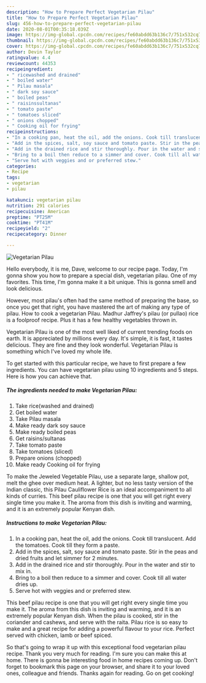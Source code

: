 ```yaml
---
description: "How to Prepare Perfect Vegetarian Pilau"
title: "How to Prepare Perfect Vegetarian Pilau"
slug: 456-how-to-prepare-perfect-vegetarian-pilau
date: 2020-08-01T00:35:18.039Z
image: https://img-global.cpcdn.com/recipes/fe60abdd63b136c7/751x532cq70/vegetarian-pilau-recipe-main-photo.jpg
thumbnail: https://img-global.cpcdn.com/recipes/fe60abdd63b136c7/751x532cq70/vegetarian-pilau-recipe-main-photo.jpg
cover: https://img-global.cpcdn.com/recipes/fe60abdd63b136c7/751x532cq70/vegetarian-pilau-recipe-main-photo.jpg
author: Devin Taylor
ratingvalue: 4.4
reviewcount: 44353
recipeingredient:
- " ricewashed and drained"
- " boiled water"
- " Pilau masala"
- " dark soy sauce"
- " boiled peas"
- " raisinssultanas"
- " tomato paste"
- " tomatoes sliced"
- " onions chopped"
- " Cooking oil for frying"
recipeinstructions:
- "In a cooking pan, heat the oil, add the onions. Cook till translucent. Add the tomatoes. Cook till they form a paste."
- "Add in the spices, salt, soy sauce and tomato paste. Stir in the peas and dried fruits and let simmer for 2 minutes."
- "Add in the drained rice and stir thoroughly. Pour in the water and stir to mix in."
- "Bring to a boil then reduce to a simmer and cover. Cook till all water dries up."
- "Serve hot with veggies and or preferred stew."
categories:
- Recipe
tags:
- vegetarian
- pilau

katakunci: vegetarian pilau 
nutrition: 291 calories
recipecuisine: American
preptime: "PT25M"
cooktime: "PT41M"
recipeyield: "2"
recipecategory: Dinner

---
```



![Vegetarian Pilau](https://img-global.cpcdn.com/recipes/fe60abdd63b136c7/751x532cq70/vegetarian-pilau-recipe-main-photo.jpg)

Hello everybody, it is me, Dave, welcome to our recipe page. Today, I'm gonna show you how to prepare a special dish, vegetarian pilau. One of my favorites. This time, I'm gonna make it a bit unique. This is gonna smell and look delicious.

However, most pilau&#39;s often had the same method of preparing the base, so once you get that right, you have mastered the art of making any type of pilau. How to cook a vegetarian Pilau. Madhur Jaffrey&#39;s pilau (or pullao) rice is a foolproof recipe. Plus it has a few healthy vegetables thrown in.

Vegetarian Pilau is one of the most well liked of current trending foods on earth. It is appreciated by millions every day. It's simple, it is fast, it tastes delicious. They are fine and they look wonderful. Vegetarian Pilau is something which I've loved my whole life.


To get started with this particular recipe, we have to first prepare a few ingredients. You can have vegetarian pilau using 10 ingredients and 5 steps. Here is how you can achieve that.

<!--inarticleads1-->

##### The ingredients needed to make Vegetarian Pilau:

1. Take  rice(washed and drained)
1. Get  boiled water
1. Take  Pilau masala
1. Make ready  dark soy sauce
1. Make ready  boiled peas
1. Get  raisins/sultanas
1. Take  tomato paste
1. Take  tomatoes (sliced)
1. Prepare  onions (chopped)
1. Make ready  Cooking oil for frying


To make the Jeweled Vegetable Pilau, use a separate large, shallow pot, melt the ghee over medium heat. A lighter, but no less tasty version of the Indian classic, this Pilau Cauliflower Rice is an ideal accompaniment to all kinds of curries. This beef pilau recipe is one that you will get right every single time you make it. The aroma from this dish is inviting and warming, and it is an extremely popular Kenyan dish. 

<!--inarticleads2-->

##### Instructions to make Vegetarian Pilau:

1. In a cooking pan, heat the oil, add the onions. Cook till translucent. Add the tomatoes. Cook till they form a paste.
1. Add in the spices, salt, soy sauce and tomato paste. Stir in the peas and dried fruits and let simmer for 2 minutes.
1. Add in the drained rice and stir thoroughly. Pour in the water and stir to mix in.
1. Bring to a boil then reduce to a simmer and cover. Cook till all water dries up.
1. Serve hot with veggies and or preferred stew.


This beef pilau recipe is one that you will get right every single time you make it. The aroma from this dish is inviting and warming, and it is an extremely popular Kenyan dish. When the pilau is cooked, stir in the coriander and cashews, and serve with the raita. Pilau rice is so easy to make and a great recipe for adding a powerful flavour to your rice. Perfect served with chicken, lamb or beef spiced. 

So that's going to wrap it up with this exceptional food vegetarian pilau recipe. Thank you very much for reading. I'm sure you can make this at home. There is gonna be interesting food in home recipes coming up. Don't forget to bookmark this page on your browser, and share it to your loved ones, colleague and friends. Thanks again for reading. Go on get cooking!

